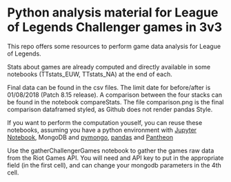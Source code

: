 # Python analysis material for League of Legends Challenger games in 3v3

This repo offers some resources to perform game data analysis for League of Legends.

Stats about games are already computed and directly available in some notebooks (TTstats_EUW, TTstats_NA) at the end of each.

Final data can be found in the csv files. The limit date for before/after is 01/08/2018 (Patch 8.15 release).
A comparison between the four stacks can be found in the notebook compareStats. The file comparison.png is the final comparison dataframed styled, as Github does not render pandas Style.

If you want to perform the computation youself, you can reuse these notebooks, assuming you have a python environment with [Jupyter Notebook](http://jupyter.org/), MongoDB and [pymongo](https://api.mongodb.com/python/current/), [pandas](https://pandas.pydata.org/) and [Pantheon](https://github.com/Canisback/pantheon)

Use the gatherChallengerGames notebook to gather the games raw data from the Riot Games API. You will need and API key to put in the appropriate field (in the first cell), and can change your mongodb parameters in the 4th cell.